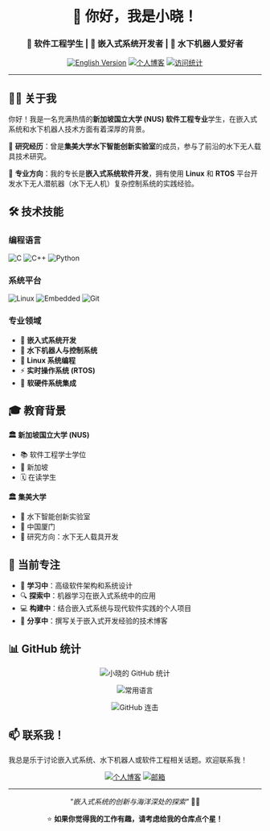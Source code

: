 <div align="center">

# 👋 你好，我是小晓！

### 🚀 软件工程学生 | 🤖 嵌入式系统开发者 | 🌊 水下机器人爱好者

[![English Version](https://img.shields.io/badge/English-README.md-blue?style=for-the-badge)](README.md)
[![个人博客](https://img.shields.io/badge/博客-sfxfs.github.io-orange?style=for-the-badge&logo=github-pages)](https://sfxfs.github.io)
[![访问统计](https://komarev.com/ghpvc/?username=sfxfs&color=brightgreen&style=for-the-badge&label=访问次数)](https://github.com/sfxfs)

</div>

---

## 👨‍💻 关于我

你好！我是一名充满热情的**新加坡国立大学 (NUS) 软件工程专业**学生，在嵌入式系统和水下机器人技术方面有着深厚的背景。

🔬 **研究经历**：曾是**集美大学水下智能创新实验室**的成员，参与了前沿的水下无人载具技术研究。

🎯 **专业方向**：我的专长是**嵌入式系统软件开发**，拥有使用 **Linux** 和 **RTOS** 平台开发水下无人潜航器（水下无人机）复杂控制系统的实践经验。

## 🛠️ 技术技能

### 编程语言
![C](https://img.shields.io/badge/C-00599C?style=for-the-badge&logo=c&logoColor=white)
![C++](https://img.shields.io/badge/C++-00599C?style=for-the-badge&logo=c%2B%2B&logoColor=white)
![Python](https://img.shields.io/badge/Python-3776AB?style=for-the-badge&logo=python&logoColor=white)

### 系统平台
![Linux](https://img.shields.io/badge/Linux-FCC624?style=for-the-badge&logo=linux&logoColor=black)
![Embedded](https://img.shields.io/badge/RTOS-FF6B35?style=for-the-badge&logo=arm&logoColor=white)
![Git](https://img.shields.io/badge/Git-F05032?style=for-the-badge&logo=git&logoColor=white)

### 专业领域
- 🤖 **嵌入式系统开发**
- 🌊 **水下机器人与控制系统**
- 🐧 **Linux 系统编程**
- ⚡ **实时操作系统 (RTOS)**
- 🔧 **软硬件系统集成**

## 🎓 教育背景

**🏛️ 新加坡国立大学 (NUS)**
- 📚 软件工程学士学位
- 📍 新加坡
- 🗓️ 在读学生

**🏛️ 集美大学**
- 🔬 水下智能创新实验室
- 📍 中国厦门
- 🤖 研究方向：水下无人载具开发

## 🚀 当前专注

- 🌱 **学习中**：高级软件架构和系统设计
- 🔍 **探索中**：机器学习在嵌入式系统中的应用
- 💻 **构建中**：结合嵌入式系统与现代软件实践的个人项目
- 📝 **分享中**：撰写关于嵌入式开发经验的技术博客

## 📊 GitHub 统计

<div align="center">

![小晓的 GitHub 统计](https://github-readme-stats.vercel.app/api?username=sfxfs&show_icons=true&theme=transparent&hide_border=true&include_all_commits=true&count_private=true&locale=cn)

![常用语言](https://github-readme-stats.vercel.app/api/top-langs/?username=sfxfs&layout=compact&theme=transparent&hide_border=true&locale=cn)

![GitHub 连击](https://github-readme-streak-stats.herokuapp.com/?user=sfxfs&theme=transparent&hide_border=true&locale=zh_Hans)

</div>

## 📫 联系我！

我总是乐于讨论嵌入式系统、水下机器人或软件工程相关话题。欢迎联系我！

<div align="center">

[![个人博客](https://img.shields.io/badge/📔_个人博客-访问-orange?style=for-the-badge&logo=github-pages)](https://sfxfs.github.io)
[![邮箱](https://img.shields.io/badge/📧_联系-邮箱-red?style=for-the-badge&logo=gmail)](mailto:contact@example.com)

</div>

---

<div align="center">

*"嵌入式系统的创新与海洋深处的探索"* 🌊🤖

⭐ **如果你觉得我的工作有趣，请考虑给我的仓库点个星！**

</div>
